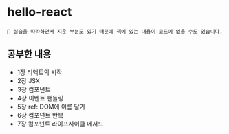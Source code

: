 # hello-react

```
🤟 실습을 따라하면서 지운 부분도 있기 때문에 책에 있는 내용이 코드에 없을 수도 있습니다.
```

## 공부한 내용
- 1장 리액트의 시작
- 2장 JSX
- 3장 컴포넌트
- 4장 이벤트 핸들링
- 5장 ref: DOM에 이름 달기
- 6장 컴포넌트 반복
- 7장 컴포넌트 라이프사이클 메서드